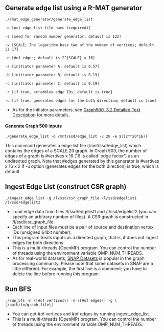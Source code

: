 ## Generate edge list using a R-MAT generator
```
./rmat_edge_generator/generate_edge_list

-o [out edge list file name (required)]

-s [seed for random number generator; default is 123]

-v [SCALE; The logarithm base two of the number of vertices; default is 17]

-e [#of edges; default is 2^{SCALE} x 16]

-a [initiator parameter A; default is 0.57]

-b [initiator parameter B; default is 0.19]

-c [initiator parameter C; default is 0.19]

-r [if true, scrambles edge IDs; default is true]

-u [if true, generates edges for the both direction; default is true]
```

* As for the initiator parameters,
see [Graph500, 3.2 Detailed Text Description](https://graph500.org/?page_id=12#sec-3_2) for more details.

#### Generate Graph 500 inputs
```
./generate_edge_list -o /mnt/ssd/edge_list -v 20 -e $((2**20*16))
````
This command generates a edge list file (/mnt/ssd/edge_list) which contains the edges of a SCALE 20 graph.
In Graph 500, the number of edges of a graph is #vertives x 16 (16 is called 'edge factor') as an undirected graph.
Note that #edges generated by this generator is #vertives x 16 x 2 if -u option (generates edges for the both direction) is true, which is default.

## Ingest Edge List (construct CSR graph)
```
./ingest_edge_list -g /l/ssd/csr_graph_file /l/ssd/edgelist1 /l/ssd/edgelist2
```

* Load edge data from files /l/ssd/edgelist1 and /l/ssd/edgelist2 (you can specify an arbitrary number of files).
A CSR graph is constructed in /l/ssd/csr_graph_file.
* Each line of input files must be a pair of source and destination vertex IDs (unsigned 64bit number).
* This program treats inputs as a directed graph, that is, it does not ingest edges for both directions.
* This is a multi-threads (OpenMP) program.
You can control the number of threads using the environment variable OMP_NUM_THREADS.
* As for real-world datasets, [SNAP Datasets](http://snap.stanford.edu/data/index.html) is popular in the graph processing community.
Please note that some datasets in SNAP are a little different.
For example, the first line is a comment; you have to delete the line before running this program.

## Run BFS
```
./run_bfs -n \[#of vertices\] -m \[#of edges\] -g \[/path/to/graph_file\]
```

* You can get #of vertices and #of edges by running ingest_edge_list.
* This is a multi-threads (OpenMP) program.
You can control the number of threads using the environment variable OMP_NUM_THREADS.
